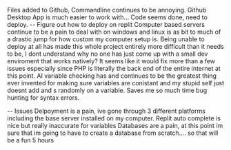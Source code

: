 Files added to Github, Commandline continues to be annoying. Github Desktop App is much easier to work with...
Code seems done, need to deploy. -- Figure out how to deploy on replit
Computer based servers continue to be a pain to deal with on windows and linux is as bit to much of a drastic jump for how custom my computer setup is. 
Being unable to deploy at all has made this whole project entirely more difficult than it needs to be, I dont understand why no one has just come up with a small dev enviroment that works natively? It seems like it would fix more than a few issues especially since PHP is literally the back end of the entire internet at this point. 
AI variable checking has and continues to be the greatest thing ever invented for making sure variables are conistant and my stupid self just doesnt add and s randomly on a variable. Saves me so much time bug hunting for syntax errors. 

-- Issues
Delpoyment is a pain, ive gone through 3 different platforms including the base server installed on my computer. 
Replit auto complete is nice but really inaccurate for variables 
Databases are a pain, at this point im sure that im going to have to create a database from scratch.... so that will be a fun 5 hours

